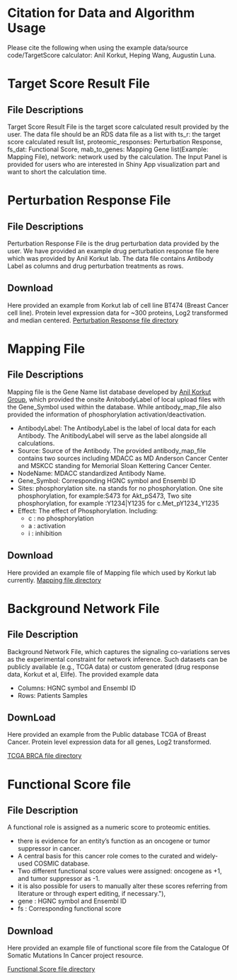 # Citation for Data and Algorithm Usage

Please cite the following when using the example data/source code/TargetScore calculator: 
Anil Korkut, Heping Wang, Augustin Luna.

# Target Score Result File

## File Descriptions

Target Score Result File is the target score calculated result provided by the user. The data file should be an RDS data file as a list with ts_r: the target score calculated result list, proteomic_responses: Perturbation Response, fs_dat: Functional Score, mab_to_genes: Mapping Gene list(Example: Mapping File), network: network used by the calculation. The Input Panel is provided for users who are interested in Shiny App visualization part and want to short the calculation time.


# Perturbation Response File

## File Descriptions

Perturbation Response File is the drug perturbation data provided by the user. We have provided an example drug perturbation response file here which was provided by Anil Korkut lab. The data file contains Antibody Label as columns and drug perturbation treatments as rows.

## Download
Here provided an example from Korkut lab of cell line BT474 (Breast Cancer cell line). Protein level expression data for ~300 proteins, Log2 transformed and median centered.
[Perturbation Response file directory](https://github.com/HepingWang/zeptosensPkg/blob/master/zeptosensPkg/inst/test_data/BT474.csv)

# Mapping File

## File Descriptions

Mapping file is the Gene Name list database developed by [Anil Korkut Group](https://odin.mdacc.tmc.edu/~akorkut/#/home), which provided the onsite AnitobodyLabel of local upload files with the Gene_Symbol used within the database.  While antibody_map_file also provided the information of phosphorylation activation/deactivation.

* AntibodyLabel: The AntibodyLabel is the label of local data for each Antibody. The AnitibodyLabel will serve as the label alongside all calculations.
* Source: Source of the Antibody. The provided antibody_map_file contains two sources including MDACC as MD Anderson Cancer Center and MSKCC standing for Memorial Sloan Kettering Cancer Center.
* NodeName: MDACC standardized Antibody Name.
* Gene_Symbol: Corresponding HGNC symbol and Ensembl ID
* Sites: phosphorylation site. na stands for no phosphorylation. One site phosphorylation, for example:S473 for Akt_pS473, Two site phosphorylation, for example :Y1234|Y1235 for c.Met_pY1234_Y1235
* Effect: The effect of Phosphorylation. Including:
  * c : no phosphorylation
  * a : activation
  * i : inhibition

## Download
Here provided an example file of Mapping file which used by Korkut lab currently. 
[Mapping file directory](https://github.com/HepingWang/zeptosensPkg/blob/master/zeptosensPkg/inst/targetScoreData/antibodyMapfile_08272020.csv)

# Background Network File

## File Description
Background Network File, which captures the signaling co-variations serves as the experimental constraint for network inference. Such datasets can be publicly available (e.g., TCGA data) or custom generated (drug response data, Korkut et al, Elife). The provided example data

* Columns: HGNC symbol and Ensembl ID
* Rows: Patients Samples

## DownLoad
Here provided an example from the Public database TCGA of Breast Cancer. Protein level expression data for all genes, Log2 transformed.

[TCGA BRCA file directory](https://github.com/HepingWang/zeptosensPkg/blob/master/zeptosensPkg/inst/test_data/TCGA-BRCA-L4.csv)

# Functional Score file
## File Description

A functional role is assigned as a numeric score to proteomic entities.

* there is evidence for an entity’s function as an oncogene or tumor suppressor in cancer.
* A central basis for this cancer role comes to the curated and widely-used COSMIC database.
* Two different functional score values were assigned: oncogene as +1, and tumor suppressor as -1.
* it is also possible for users to manually alter these scores referring from literature or through expert editing, if necessary."),
* gene : HGNC symbol and Ensembl ID
* fs : Corresponding functional score

## Download
Here provided an example file of functional score file from the Catalogue Of Somatic Mutations In Cancer project resource.

[Functional Score file directory](https://github.com/HepingWang/zeptosensPkg/blob/master/zeptosensPkg/inst/extdata/Cosmic.txt)
